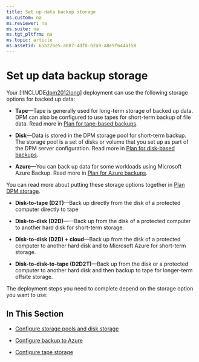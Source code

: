 ```yaml
---
title: Set up data backup storage
ms.custom: na
ms.reviewer: na
ms.suite: na
ms.tgt_pltfrm: na
ms.topic: article
ms.assetid: 65b22be5-a087-4df8-b2a9-a8e9f644a158
---
```

# Set up data backup storage
Your [!INCLUDE[dpm2012long](./Token/dpm2012long_md.md)] deployment can use the following storage options for backed up data:

-   **Tape**—Tape is generally used for long\-term storage of backed up data. DPM can also be configured to use tapes for short\-term backup of file data. Read more in [Plan for tape\-based backups](assetId:///d6fabe7f-3f0b-4086-b3b9-ba47ebb04645).

-   **Disk**—Data is stored in the DPM storage pool for short\-term backup. The storage pool is a set of disks or volume that you set up as part of the DPM server configuration. Read more in [Plan for disk\-based backups](assetId:///8e0f8d8b-8ad9-4ce6-b803-ea5ae58f9a0d).

-   **Azure**—You can back up data for some workloads using Microsoft Azure Backup.  Read more in [Plan for Azure backups](assetId:///6f34d58a-fd3c-4488-8ac3-3dc463dddaec).

You can read more about putting these storage options together in [Plan DPM storage](assetId:///651bce70-4334-44e8-88a7-84f185f8c8d8).

-   **Disk\-to\-tape \(D2T\)**—Back up directly from the disk of a protected computer directly to tape

-   **Disk\-to\-disk \(D2D\)—**—Back up from the disk of a protected computer to another hard disk for short\-term storage.

-   **Disk\-to\-disk \(D2D\) \+ cloud**—Back up from the disk of a protected computer to another hard disk and to Microsoft Azure for short\-term storage.

-   **Disk\-to\-disk\-to\-tape \(D2D2T\)**—Back up from the disk or a protected computer to another hard disk and then backup to tape for longer\-term offsite storage.

The deployment steps you need to complete depend on the storage option you want to use:

## In This Section

-   [Configure storage pools and disk storage](assetId:///a9b893b9-bf55-4eab-b03a-4abcf7923a93)

-   [Configure backup to Azure](assetId:///badf8928-9678-46c3-b444-5ab4ad01596f)

-   [Configure tape storage](assetId:///34bea8ca-10b9-493e-84be-b5db93f0251b)


